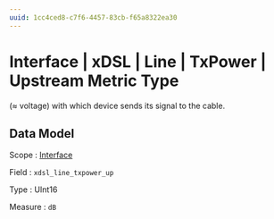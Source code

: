 ```yaml
---
uuid: 1cc4ced8-c7f6-4457-83cb-f65a8322ea30
---
```

# Interface | xDSL | Line | TxPower | Upstream Metric Type

(≈ voltage) with which device sends its signal to the cable.

## Data Model

Scope
: [Interface](../../../../../scopes/interface.md)

Field
: `xdsl_line_txpower_up`

Type
: UInt16

Measure
: `dB`
